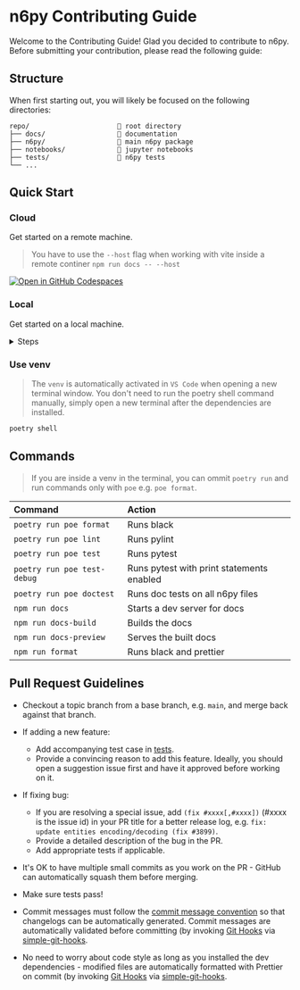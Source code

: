 # n6py Contributing Guide

Welcome to the Contributing Guide! Glad you decided to contribute to n6py. Before submitting your contribution, please read the following guide:

## Structure

When first starting out, you will likely be focused on the following directories:

```
repo/                      📁 root directory
├── docs/                  📁 documentation
├── n6py/                  📁 main n6py package
├── notebooks/             📁 jupyter notebooks
├── tests/                 📁 n6py tests
└── ...
```

## Quick Start

### Cloud

Get started on a remote machine.

> You have to use the `--host` flag when working with vite inside a remote continer `npm run docs -- --host`

[![Open in GitHub Codespaces](https://github.com/codespaces/badge.svg)](https://github.com/codespaces/new?hide_repo_select=true&ref=main&repo=568493639)

### Local

Get started on a local machine.

<details>
<summary>Steps</summary>

#### Prerequisites

- [Python v3+](https://www.python.org/downloads/)
- [Node.js v16+](https://nodejs.dev/)
- [Poetry](https://python-poetry.org/)

Set the following environment variables for Poetry:

```sh
poetry config virtualenvs.in-project true
```

#### Install Python dependencies

Install all dependencies and create a `venv` with Poetry.

```sh
poetry install
```

#### Install Node.js dependencies

> git hooks are automatically added after npm installs all dependencies.

```sh
npm install
```

</details>

### Use venv

> The `venv` is automatically activated in `VS Code` when opening a new terminal window. You don't need to run the poetry shell command manually, simply open a new terminal after the dependencies are installed.

```sh
poetry shell
```

## Commands

> If you are inside a venv in the terminal, you can ommit `poetry run` and run commands only with `poe` e.g. `poe format`.

| Command                     | Action                                    |
| :-------------------------- | :---------------------------------------- |
| `poetry run poe format`     | Runs black                                |
| `poetry run poe lint`       | Runs pylint                               |
| `poetry run poe test`       | Runs pytest                               |
| `poetry run poe test-debug` | Runs pytest with print statements enabled |
| `poetry run poe doctest`    | Runs doc tests on all n6py files          |
| `npm run docs`              | Starts a dev server for docs              |
| `npm run docs-build`        | Builds the docs                           |
| `npm run docs-preview`      | Serves the built docs                     |
| `npm run format`            | Runs black and prettier                   |

## Pull Request Guidelines

- Checkout a topic branch from a base branch, e.g. `main`, and merge back against that branch.

- If adding a new feature:

  - Add accompanying test case in [tests](https://github.com/n6ai/n6py/tree/main/tests).
  - Provide a convincing reason to add this feature. Ideally, you should open a suggestion issue first and have it approved before working on it.

- If fixing bug:

  - If you are resolving a special issue, add `(fix #xxxx[,#xxxx])` (#xxxx is the issue id) in your PR title for a better release log, e.g. `fix: update entities encoding/decoding (fix #3899)`.
  - Provide a detailed description of the bug in the PR.
  - Add appropriate tests if applicable.

- It's OK to have multiple small commits as you work on the PR - GitHub can automatically squash them before merging.

- Make sure tests pass!

- Commit messages must follow the [commit message convention](./COMMIT_CONVENTION.md) so that changelogs can be automatically generated. Commit messages are automatically validated before committing (by invoking [Git Hooks](https://git-scm.com/docs/githooks) via [simple-git-hooks](https://github.com/toplenboren/simple-git-hooks).

- No need to worry about code style as long as you installed the dev dependencies - modified files are automatically formatted with Prettier on commit (by invoking [Git Hooks](https://git-scm.com/docs/githooks) via [simple-git-hooks](https://github.com/toplenboren/simple-git-hooks).
